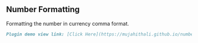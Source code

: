## Number Formatting

Formatting the number in currency comma format.

```markdown
Plugin demo view link: [Click Here](https://mujahithali.github.io/numberFormatting/)
```
